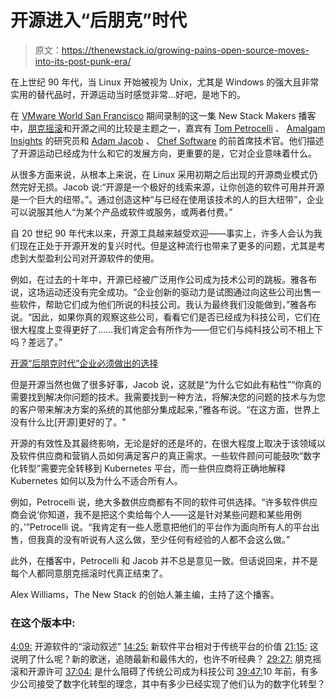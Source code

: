 # 开源进入“后朋克”时代

> 原文：<https://thenewstack.io/growing-pains-open-source-moves-into-its-post-punk-era/>

在上世纪 90 年代，当 Linux 开始被视为 Unix，尤其是 Windows 的强大且非常实用的替代品时，开源运动当时感觉非常…好吧，是地下的。

在 [VMware World San Francisco](https://www.vmworld.com/en/us/index.html) 期间录制的这一集 New Stack Makers 播客中，[朋克摇滚](https://www.amazon.com/Please-Kill-Me-Uncensored-History/dp/0802125360/ref=sr_1_1?keywords=legs+mcneil&qid=1567171331&s=gateway&sr=8-1)和开源之间的比较是主题之一，嘉宾有 [Tom Petrocelli](https://www.linkedin.com/in/tompetrocelli) 、 [Amalgam Insights](https://amalgaminsights.com/) 的研究员和 [Adam Jacob](https://www.linkedin.com/in/adamjacob) 、 [Chef Software](https://www.chef.io/) 的前首席技术官。他们描述了开源运动已经成为什么和它的发展方向，更重要的是，它对企业意味着什么。

从很多方面来说，从根本上来说，在 Linux 采用初期之后出现的开源商业模式仍然完好无损。Jacob 说:“开源是一个极好的线索来源，让你创造的软件可用并开源是一个巨大的纽带。”。通过创造这种“与已经在使用该技术的人的巨大纽带”，企业可以说服其他人“为某个产品或软件或服务，或两者付费。”

自 20 世纪 90 年代末以来，开源工具越来越受欢迎——事实上，许多人会认为我们现在正处于开源开发的复兴时代。但是这种流行也带来了更多的问题，尤其是考虑到大型盈利公司对开源软件的使用。

例如，在过去的十年中，开源已经被广泛用作公司成为技术公司的跳板。雅各布说，这场运动还没有完全成功。“企业创新的驱动力是试图通过向这些公司出售一些软件，帮助它们成为他们所说的科技公司。我认为最终我们没能做到，”雅各布说。“因此，如果你真的观察这些公司，看看它们是否已经成为科技公司，它们在很大程度上变得更好了……我们肯定会有所作为——但它们与纯科技公司不相上下吗？差远了。”

[开源“后朋克时代”企业必须做出的选择](https://thenewstack.simplecast.com/episodes/the-choices-enterprises-must-make-in-open-sources-post-punk-rock-era)

但是开源当然也做了很多好事，Jacob 说，这就是“为什么它如此有粘性”“你真的需要找到解决你问题的技术。我需要找到一种方法，将解决您的问题的技术与为您的客户带来解决方案的系统的其他部分集成起来，”雅各布说。“在这方面，世界上没有什么比[开源]更好的了。"

开源的有效性及其最终影响，无论是好的还是坏的，在很大程度上取决于该领域以及软件供应商和营销人员如何满足客户的真正需求。一些软件顾问可能鼓吹“数字化转型”需要完全转移到 Kubernetes 平台，而一些供应商将正确地解释 Kubernetes 如何以及为什么不适合所有人。

例如，Petrocelli 说，绝大多数供应商都有不同的软件可供选择。“许多软件供应商会说‘你知道，我不是把这个卖给每个人——这是针对某些问题和某些用例的，’”Petrocelli 说。“我肯定有一些人愿意把他们的平台作为面向所有人的平台出售，但我真的没有听说有人这么做，至少任何有经验的人都不会这么做。”

此外，在播客中，Petrocelli 和 Jacob 并不总是意见一致。但话说回来，并不是每个人都同意朋克摇滚时代真正结束了。

Alex Williams，The New Stack 的创始人兼主编，主持了这个播客。

### 在这个版本中:

[4:09:](https://thenewstack.simplecast.com/episodes/the-choices-enterprises-must-make-in-open-sources-post-punk-rock-era?t=4:09) 开源软件的“滚动叙述”
[14:25:](https://thenewstack.simplecast.com/episodes/the-choices-enterprises-must-make-in-open-sources-post-punk-rock-era?t=14:25) 新软件平台相对于传统平台的价值
[21:15:](https://thenewstack.simplecast.com/episodes/the-choices-enterprises-must-make-in-open-sources-post-punk-rock-era?t=21:15) 这说明了什么呢？新的歌迷，追随最新和最伟大的，也许不听经典？
[29:27:](https://thenewstack.simplecast.com/episodes/the-choices-enterprises-must-make-in-open-sources-post-punk-rock-era?t=29:27) 朋克摇滚和开源许可
[37:04:](https://thenewstack.simplecast.com/episodes/the-choices-enterprises-must-make-in-open-sources-post-punk-rock-era?t=37:04) 是什么阻碍了传统公司成为科技公司
[39:47:](https://thenewstack.simplecast.com/episodes/the-choices-enterprises-must-make-in-open-sources-post-punk-rock-era?t=39:47)10 年前，有多少公司接受了数字化转型的理念，其中有多少已经实现了他们认为的数字化转型？

<svg xmlns:xlink="http://www.w3.org/1999/xlink" viewBox="0 0 68 31" version="1.1"><title>Group</title> <desc>Created with Sketch.</desc></svg>
